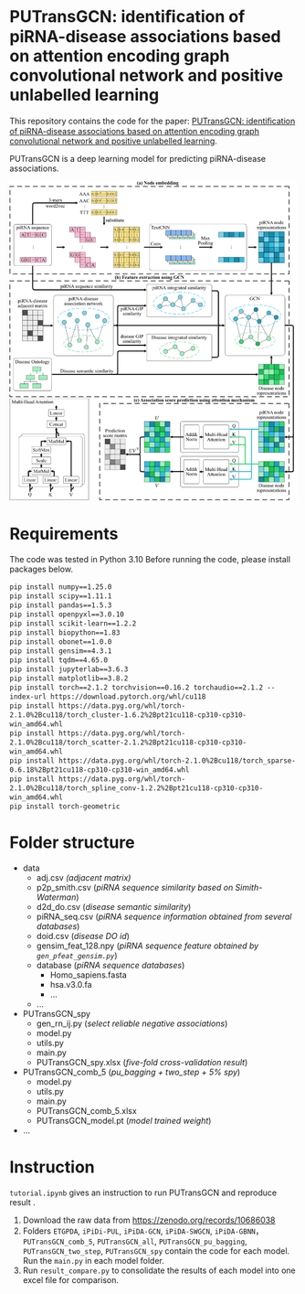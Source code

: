 # PUTransGCN: identiﬁcation of piRNA-disease associations based on attention encoding graph convolutional network and positive unlabelled learning

This repository contains the code for the paper: [PUTransGCN: identiﬁcation of piRNA-disease associations based on attention encoding graph convolutional network and positive unlabelled learning]().

PUTransGCN is a deep learning model for predicting piRNA-disease associations.

![Alt text](fig/flowchart.jpg?raw=true "PUTransGCN pipeline")


# Requirements

The code was tested in Python 3.10
Before running the code, please install packages below.
```
pip install numpy==1.25.0
pip install scipy==1.11.1
pip install pandas==1.5.3
pip install openpyxl==3.0.10
pip install scikit-learn==1.2.2
pip install biopython==1.83
pip install obonet==1.0.0
pip install gensim==4.3.1
pip install tqdm==4.65.0
pip install jupyterlab==3.6.3
pip install matplotlib==3.8.2
pip install torch==2.1.2 torchvision==0.16.2 torchaudio==2.1.2 --index-url https://download.pytorch.org/whl/cu118
pip install https://data.pyg.org/whl/torch-2.1.0%2Bcu118/torch_cluster-1.6.2%2Bpt21cu118-cp310-cp310-win_amd64.whl
pip install https://data.pyg.org/whl/torch-2.1.0%2Bcu118/torch_scatter-2.1.2%2Bpt21cu118-cp310-cp310-win_amd64.whl
pip install https://data.pyg.org/whl/torch-2.1.0%2Bcu118/torch_sparse-0.6.18%2Bpt21cu118-cp310-cp310-win_amd64.whl
pip install https://data.pyg.org/whl/torch-2.1.0%2Bcu118/torch_spline_conv-1.2.2%2Bpt21cu118-cp310-cp310-win_amd64.whl
pip install torch-geometric
```
# Folder structure

- data
	- adj.csv *(adjacent matrix)*
	- p2p_smith.csv (*piRNA sequence similarity based on Simith-Waterman*)
	- d2d_do.csv (*disease semantic similarity*)
	- piRNA_seq.csv (*piRNA sequence information obtained from several databases*)
	- doid.csv (*disease DO id*)
	- gensim_feat_128.npy (*piRNA sequence feature obtained by `gen_pfeat_gensim.py`*)
	- database (*piRNA sequence databases*)
		- Homo_sapiens.fasta
		- hsa.v3.0.fa
		- ...
	- ...
- PUTransGCN_spy
	- gen_rn_ij.py (*select reliable negative associations*)
	- model.py
	- utils.py
	- main.py
	- PUTransGCN_spy.xlsx (*five-fold cross-validation result*)
- PUTransGCN_comb_5 (*pu_bagging + two_step + 5% spy*)
	- model.py
	- utils.py
	- main.py
	- PUTransGCN_comb_5.xlsx
	- PUTransGCN_model.pt (*model trained weight*)
- ...

# Instruction
`tutorial.ipynb` gives an instruction to run PUTransGCN and reproduce result
.
1. Download the raw data from https://zenodo.org/records/10686038
2. Folders `ETGPDA`, `iPiDi-PUL`, `iPiDA-GCN`, `iPiDA-SWGCN`, `iPiDA-GBNN`， `PUTransGCN_comb_5`, `PUTransGCN_all`, `PUTransGCN_pu_bagging`, `PUTransGCN_two_step`, `PUTransGCN_spy` contain the code for each model. Run the `main.py` in each model folder.
3. Run `result_compare.py` to consolidate the results of each model into one excel file for comparison.